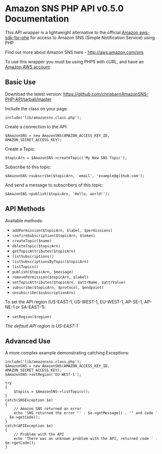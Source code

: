 # Amazon SNS PHP API v0.5.0 Documentation #
This API wrapper is a lightweight alternative to the official [Amazon aws-sdk-for-php](http://aws.amazon.com/sdkforphp) for access to Amazon SNS (Simple Notification Service) using PHP

Find out more about Amazon SNS here - http://aws.amazon.com/sns

To use this wrapper you must be using PHP5 with cURL, and have an [Amazon AWS account](http://aws.amazon.com)

## Basic Use ##
Download the latest version: https://github.com/chrisbarr/AmazonSNS-PHP-API/tarball/master

Include the class on your page:

	include('lib/amazonsns.class.php');

Create a connection to the API:

	$AmazonSNS = new AmazonSNS(AMAZON_ACCESS_KEY_ID, AMAZON_SECRET_ACCESS_KEY);

Create a Topic:

	$topicArn = $AmazonSNS->createTopic('My New SNS Topic');

Subscribe to this topic:

	$AmazonSNS->subscribe($topicArn, 'email', 'example@github.com');

And send a message to subscribers of this topic:

	$AmazonSNS->publish($topicArn, 'Hello, world!');

## API Methods ##
Available methods:

* `addPermission($topicArn, $label, $permissions)`
* `confirmSubscription($topicArn, $token)`
* `createTopic($name)`
* `deleteTopic($topicArn)`
* `getTopicAttributes($topicArn)`
* `listSubscriptions()`
* `listSubscriptionsByTopic($topicArn)`
* `listTopics()`
* `publish($topicArn, $message)`
* `removePermission($topicArn, $label)`
* `setTopicAttributes($topicArn, $attrName, $attrValue)`
* `subscribe($topicArn, $protocol, $endpoint)`
* `unsubscribe($subscriptionArn)`

To set the API region (US-EAST-1, US-WEST-1, EU-WEST-1, AP-SE-1, AP-NE-1 or SA-EAST-1):

* `setRegion($region)`

*The default API region is US-EAST-1*

## Advanced Use ##
A more complex example demonstrating catching Exceptions:

	include('lib/amazonsns.class.php');
	$AmazonSNS = new AmazonSNS(AMAZON_ACCESS_KEY_ID, AMAZON_SECRET_ACCESS_KEY);
	$AmazonSNS->setRegion('EU-WEST-1');
	
	try
	{
		$topics = $AmazonSNS->listTopics();
	}
	catch(SNSException $e)
	{
		// Amazon SNS returned an error
		echo 'SNS returned the error "' . $e->getMessage() . '" and code ' . $e->getCode();
	}
	catch(APIException $e)
	{
		// Problem with the API
		echo 'There was an unknown problem with the API, returned code ' . $e->getCode();
	}
